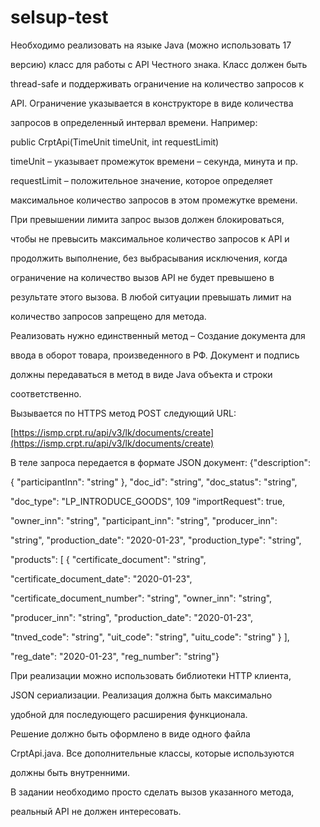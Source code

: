# selsup-test

Необходимо реализовать на языке Java (можно использовать 17

версию) класс для работы с API Честного знака. Класс должен быть

thread-safe и поддерживать ограничение на количество запросов к

API. Ограничение указывается в конструкторе в виде количества

запросов в определенный интервал времени. Например:

public CrptApi(TimeUnit timeUnit, int requestLimit)

timeUnit – указывает промежуток времени – секунда, минута и пр.

requestLimit – положительное значение, которое определяет

максимальное количество запросов в этом промежутке времени.

При превышении лимита запрос вызов должен блокироваться,

чтобы не превысить максимальное количество запросов к API и

продолжить выполнение, без выбрасывания исключения, когда

ограничение на количество вызов API не будет превышено в

результате этого вызова. В любой ситуации превышать лимит на

количество запросов запрещено для метода.

Реализовать нужно единственный метод – Создание документа для

ввода в оборот товара, произведенного в РФ. Документ и подпись

должны передаваться в метод в виде Java объекта и строки

соответственно.

Вызывается по HTTPS метод POST следующий URL:

[https://ismp.crpt.ru/api/v3/lk/documents/create](https://ismp.crpt.ru/api/v3/lk/documents/create)

В теле запроса передается в формате JSON документ: {"description":

{ "participantInn": "string" }, "doc\_id": "string", "doc\_status": "string",

"doc\_type": "LP\_INTRODUCE\_GOODS", 109 "importRequest": true,

"owner\_inn": "string", "participant\_inn": "string", "producer\_inn":

"string", "production\_date": "2020-01-23", "production\_type": "string",

"products": \[ { "certificate\_document": "string",

"certificate\_document\_date": "2020-01-23",

"certificate\_document\_number": "string", "owner\_inn": "string",

"producer\_inn": "string", "production\_date": "2020-01-23",

"tnved\_code": "string", "uit\_code": "string", "uitu\_code": "string" } \],

"reg\_date": "2020-01-23", "reg\_number": "string"}

При реализации можно использовать библиотеки HTTP клиента,

JSON сериализации. Реализация должна быть максимально

удобной для последующего расширения функционала.

Решение должно быть оформлено в виде одного файла

CrptApi.java. Все дополнительные классы, которые используются

должны быть внутренними.

В задании необходимо просто сделать вызов указанного метода,

реальный API не должен интересовать.

